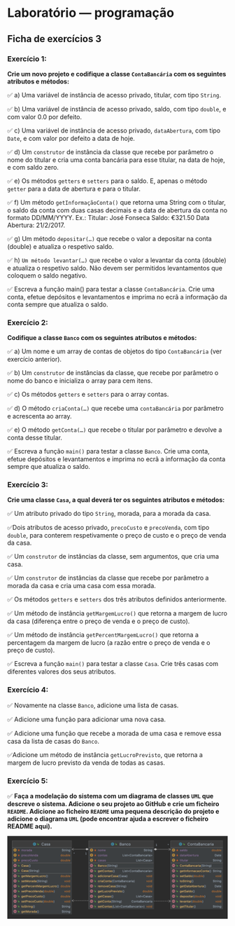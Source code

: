 # Laboratório — programação

## Ficha de exercícios 3

### Exercício 1: 

**Crie um novo projeto e codifique a classe `ContaBancária` com os seguintes atributos e métodos:**

:white_check_mark: a) Uma variável de instância de acesso privado, titular, com tipo `String`.

:white_check_mark: b) Uma variável de instância de acesso privado, saldo, com tipo `double`, e com valor 0.0 por defeito.

:white_check_mark: c) Uma variável de instância de acesso privado, `dataAbertura`, com tipo `Date`, e com valor por defeito a data de hoje.

:white_check_mark: d) Um `construtor` de instância da classe que recebe por parâmetro o nome do titular e cria uma conta bancária para esse
titular, na data de hoje, e com saldo zero.

:white_check_mark: e) Os métodos `getters` e `setters` para o saldo. E, apenas o método `getter` para a data de abertura e para o titular.

:white_check_mark: f) Um método `getInformaçãoConta()` que retorna uma String com o titular, o saldo da conta com duas casas decimais e a
data de abertura da conta no formato DD/MM/YYYY. Ex.: Titular: José Fonseca Saldo: €321.50 Data Abertura: 21/2/2017.

:white_check_mark: g) Um método `depositar(…)` que recebe o valor a depositar na conta (double) e atualiza o respetivo saldo.

:white_check_mark: h) `Um método levantar(…)` que recebe o valor a levantar da conta (double) e atualiza o respetivo saldo. Não devem ser
permitidos levantamentos que coloquem o saldo negativo.

:white_check_mark: Escreva a função main() para testar a classe `ContaBancária`. Crie uma conta, efetue depósitos e levantamentos e imprima no ecrã a informação da conta sempre que atualiza o saldo.

### Exercício 2:

**Codifique a classe `Banco` com os seguintes atributos e métodos:**

:white_check_mark: a) Um nome e um array de contas de objetos do tipo `ContaBancária` (ver exercício anterior).

:white_check_mark: b) Um `construtor` de instâncias da classe, que recebe por parâmetro o nome do banco e inicializa o array para cem itens.

:white_check_mark: c) Os métodos `getters` e `setters` para o array contas.

:white_check_mark: d) O método `criaConta(…)` que recebe uma `contaBancária` por parâmetro e acrescenta ao array.

:white_check_mark: e) O método `getConta(…)` que recebe o titular por parâmetro e devolve a conta desse titular.

:white_check_mark: Escreva a função `main()` para testar a classe `Banco`. Crie uma conta, efetue depósitos e levantamentos e imprima no ecrã a
informação da conta sempre que atualiza o saldo.

### Exercício 3:

**Crie uma classe `Casa`, a qual deverá ter os seguintes atributos e métodos:**

:white_check_mark: Um atributo privado do tipo `String`, morada, para a morada da casa.

:white_check_mark:Dois atributos de acesso privado, `precoCusto` e `precoVenda`, com tipo `double`, para conterem respetivamente o preço de custo e o preço de venda da casa.

:white_check_mark: Um `construtor` de instâncias da classe, sem argumentos, que cria uma casa.

:white_check_mark: Um `construtor` de instâncias da classe que recebe por parâmetro a morada da casa e cria uma casa com essa morada.

:white_check_mark: Os métodos `getters` e `setters` dos três atributos definidos anteriormente.

:white_check_mark: Um método de instância `getMargemLucro()` que retorna a margem de lucro da casa (diferença entre o preço de venda e o preço de custo).

:white_check_mark: Um método de instância `getPercentMargemLucro()` que retorna a percentagem da margem de lucro (a razão entre o preço de venda e o preço de custo).

:white_check_mark: Escreva a função `main()` para testar a classe `Casa`. Crie três casas com
diferentes valores dos seus atributos.


### Exercício 4:

:white_check_mark: Novamente na classe `Banco`, adicione uma lista de casas. 

:white_check_mark: Adicione uma função para adicionar uma nova casa.

:white_check_mark: Adicione uma função que recebe a morada de uma casa e remove essa casa da lista de casas do `Banco`.

:white_check_mark:Adicione um método de instância `getLucroPrevisto`, que retorna a margem de lucro previsto da venda de todas as casas.

### Exercício 5:

:white_check_mark: **Faça a modelação do sistema com um diagrama de classes `UML` que descreve o sistema. Adicione o seu projeto ao GitHub e crie um ficheiro `README`. Adicione ao ficheiro `README` uma pequena descrição do projeto e adicione o diagrama `UML` (pode encontrar ajuda a escrever o ficheiro README aqui).**

![Diagrama de classes](/src/ficha3/uml-ficha3.png)
